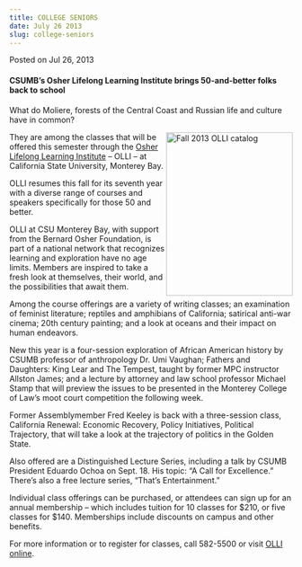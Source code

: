 ```yaml
---
title: COLLEGE SENIORS
date: July 26 2013
slug: college-seniors
---
```


 



<span class="date">Posted on Jul 26, 2013    </span>
<h4>CSUMB&#x2019;s Osher Lifelong Learning Institute&#xA0;brings
50-and-better folks back to school</h4>
<p>What do Moliere, forests of the Central Coast and Russian life
and culture have in common?</p>
<p><img alt="Fall 2013 OLLI catalog" src="https://news.csumb.edu/sites/default/files/65/attachments/news/images/cover_image-225-291.jpg" style="float:right; width:225px; height:291px">They are among the
classes that will be offered this semester through the <a href="https://csumb.edu/olli" rel="nofollow">Osher Lifelong Learning
Institute</a> &#x2013; OLLI &#x2013; at California State University, Monterey
Bay.</img></p>
<p>OLLI resumes this fall for its seventh year with a diverse range
of courses and speakers specifically for those 50 and better.</p>
<p>OLLI at CSU Monterey Bay, with support from the Bernard Osher
Foundation, is part of a national network that recognizes learning
and exploration have no age limits. Members are inspired to take a
fresh look at themselves, their world, and the possibilities that
await them.</p>
<p>Among the course offerings are a variety of writing classes; an
examination of feminist literature; reptiles and amphibians of
California; satirical anti-war cinema; 20th century painting; and a
look at oceans and their impact on human endeavors.</p>
<p>New this year is a four-session exploration of African American
history by CSUMB professor of anthropology Dr. Umi Vaughan; Fathers
and Daughters: King Lear and The Tempest, taught by former MPC
instructor Allston James; and a lecture by attorney and law school
professor Michael Stamp that will preview the issues to be
presented in the Monterey College of Law&#x2019;s moot court competition
the following week.</p>
<p>Former Assemblymember Fred Keeley is back with a three-session
class, California Renewal: Economic Recovery, Policy Initiatives,
Political Trajectory, that will take a look at the trajectory of
politics in the Golden State.</p>
<p>Also offered are a Distinguished Lecture Series, including a
talk by CSUMB President Eduardo Ochoa on Sept. 18. His topic: &#x201C;A
Call for Excellence.&#x201D; There&#x2019;s also a free lecture series, &#x201C;That&#x2019;s
Entertainment.&#x201D;</p>
<p>Individual class offerings can be purchased, or attendees can
sign up for an annual membership &#x2013; which includes tuition for 10
classes for $210, or five classes for $140. Memberships include
discounts on campus and other benefits.</p>
<p>For more information or to register for classes, call 582-5500
or visit <a href="https://csumb.edu/olli" rel="nofollow">OLLI
online</a>.</p>
<p><br>
&#xA0;</br></p>





```
